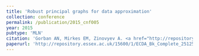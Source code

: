 ```yaml
---
title: 'Robust principal graphs for data approximation'
collection: conference
permalink: /publication/2015_cnf005
year: 2015
pubtype: 'MLN'
citation: 'Gorban AN, Mirkes EM, Zinovyev A. <a href="http://repository.essex.ac.uk/15600/1/ECDA_Bk_Complete_25125_web.pdf">Robust principal graphs for data approximation</a>. Proceedings of European Conference on Data Analysis-2015, 2-4/9/2015, Colchester, UK'
paperurl: 'http://repository.essex.ac.uk/15600/1/ECDA_Bk_Complete_25125_web.pdf'
---
```

